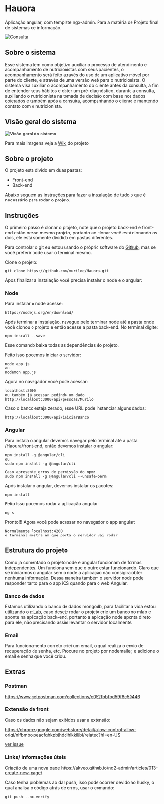 # Hauora
Aplicação angular, com template ngx-admin. Para a matéria de Projeto final de sistemas de informação.

![Consulta](https://github.com/muriloe/Hauora/blob/master/arquivosAuxiliares/ImagensWeb/13%20-%20consulta%20nova.png?raw=true)

## Sobre o sistema
Esse sistema tem como objetivo auxiliar o processo de atendimento e acompanhamento de nutricionistas com seus pacientes, o acompanhamento será feito através do uso de um aplicativo móvel por parte do cliente, e através de uma versão web para o nutricionista. O sistema visa auxiliar o acompanhamento do cliente antes da consulta, a fim de entender seus hábitos e obter um pré-diagnóstico, durante a consulta, auxiliando o nutricionista na tomada de decisão com base nos dados coletados e também após a consulta, acompanhando o cliente e mantendo contato com o nutricionista.  

## Visão geral do sistema
![Visão geral do sistema](https://github.com/muriloe/Hauora/blob/master/arquivosAuxiliares/ImagensWeb/0%20-%20vis%C3%A3o%20geral.jpg?raw=true)

Para mais imagens veja a [Wiki](https://github.com/muriloe/Hauora/wiki) do projeto

## Sobre o projeto
O projeto esta divido em duas pastas:
* Front-end
* Back-end

Abaixo seguem as instruções para fazer a instalação de tudo o que é necessário para rodar o projeto.

## Instruções

O primeiro passo é clonar o projeto, note que o projeto back-end e front-end estão nesse mesmo projeto, portanto ao clonar você está clonando os dois, ele está somente dividido em pastas diferentes.

Para controlar o git eu estou usando o próprio software do [Github](https://desktop.github.com/), mas se você preferir pode usar o terminal mesmo.

Clone o projeto:
```
git clone https://github.com/muriloe/Hauora.git
```
Apos finalizar a instalação você precisa instalar o node e o angular:

### Node

Para instalar o node acesse: 
````
https://nodejs.org/en/download/
````

Após terminar a instalação, navegue pelo terminar node até a pasta onde você clonou o projeto e então acesse a pasta back-end. No terminal digite:
````
npm install --save
````
Esse comando baixa todas as dependências do projeto.

Feito isso podemos iniciar o servidor:
````
node app.js
ou
nodemon app.js
````

Agora no navegador você pode acessar:
````
localhost:3000
ou também já acessar pedindo um dado
http://localhost:3000/api/pessoas/Murilo
````
Caso o banco estaja zerado, esse URL pode instanciar alguns dados:
````
http://localhost:3000/api/iniciarBanco
````

### Angular

Para instala o angular devemos navegar pelo terminal até a pasta /Haoura/front-end, então devemos instalar o angular:

````
npm install -g @angular/cli
ou
sudo npm install -g @angular/cli

Caso apresente erros de permissão do npm:
sudo npm install -g @angular/cli --unsafe-perm
````

Após instalar o angular, devemos instalar os pacotes:
````
npm install
````

Feito isso podemos rodar a aplicação angular:
````
ng s
````
Pronto!!! Agora você pode acessar no navegador o app angular:
````
Normalmente localhost:4200
o terminal mostra em que porta o servidor vai rodar
````

## Estrutura do projeto
Como já comentado o projeto node e angular funcionam de formas independentes. Um funciona sem que o outro estar funcionando. Claro que se iniciarmos o angular sem o node a aplicação não consigira obter nenhuma informação.
Dessa maneira também o servidor node pode responder tanto para o app iOS quando para o web Angular.

### Banco de dados
Estamos utilizando o banco de dados mongodb, para facilitar a vida estou utilizando o [mLab](https://mlab.com/home), caso deseje rodar o projeto crie um banco no mlab e aponte na aplicação back-end, portanto a aplicação node aponta direto para ele, não precisando assim levantar o servidor localmente.

### Email
Para funcionamento correto criei um email, o qual realiza o envio de recuperação de senha, etc.
Procure no projeto por nodemailer, e adicione o email e senha que você criou.

## Extras

### Postman
https://www.getpostman.com/collections/c052fbbfbd59f8c50446


### Extensão de front
Caso os dados não sejam exibidos usar a extensão:

https://chrome.google.com/webstore/detail/allow-control-allow-origi/nlfbmbojpeacfghkpbjhddihlkkiljbi/related?hl=en-US

[ver issue](https://stackoverflow.com/questions/20035101/why-does-my-javascript-get-a-no-access-control-allow-origin-header-is-present)

### Links/ informações úteis
Criação de uma nova page https://akveo.github.io/ng2-admin/articles/013-create-new-page/

Caso tenha problemas ao dar push, isso pode ocorrer devido ao husky, o qual analisa o código atrás de erros, usar o comando:

````
git push --no-verify
````

